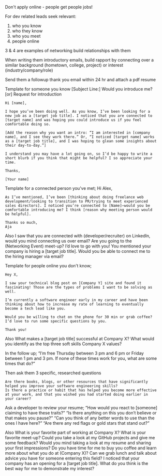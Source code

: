Don't apply online - people get people jobs!

For dev related leads seek relevant:
1) who you know
2) who they know
3) who you meet
4) people online

3 & 4 are examples of networking
build relationships with them

When writing them introductory emails, build rapport by connecting over a similar background (hometown, college, project) or interest (industry/company/role)

Send them a followup thank you email within 24 hr and attach a pdf resume

Template for someone you know
    [Subject Line:] Would you introduce me? [or] Request for introduction

    Hi [name],

    I hope you’ve been doing well. As you know, I’ve been looking for a new job as a [target job title]. I noticed that you are connected to [target name] and was hoping you could introduce us if you feel comfortable doing so.

    [Add the reason why you want an intro: “I am interested in [company name], and I see they work there.” Or, “I noticed [target name] works as a [target job title], and I was hoping to glean some insights about their day-to-day.”]

    I understand you may have a lot going on, so I’d be happy to write a short blurb if you think that might be helpful? I so appreciate your time.

    Thanks,

    [Your name]


Template for a connected person you've met;
    Hi Alex,

    As I’ve mentioned, I’ve been [thinking about doing freelance web development/looking to transition to PR/trying to meet experienced sales directors]. I noticed you’re connected to [Name]—would you be comfortable introducing me? I think [reason why meeting person would be helpful].

    Thanks so much,
    Aja

Also
    I saw that you are connected with (developer/recruiter) on LinkedIn, would you mind connecting us over email?
    Are you going to the (Networking Event) meet-up? I’d love to go with you!
    You mentioned your company is hiring a [target job title]. Would you be able to connect me to the hiring manager via email?

Template for people online you don't know;

    Hey X,

    I saw your technical blog post on [Company Y] site and found it fascinating! Those are the types of problems I want to be solving as well.

    I’m currently a software engineer early in my career and have been thinking about how to increase my rate of learning to eventually become a tech lead like you.

    Would you be willing to chat on the phone for 30 min or grab coffee? I’d love to run some specific questions by you.

    Thank you!

Also
    What makes a [target job title] successful at Company X?
    What would you identify as the top three soft skills Company X values?

In the follow up;
    “I’m free Thursday between 3 pm and 6 pm or Friday between 1 pm and 3 pm. If none of these times work for you, what are some times that do?”

Then ask them 3 specific, researched questions

    Are there books, blogs, or other resources that have significantly helped you improve your software engineering skills?
    Is there a practice or habit that has helped you become more effective at your work, and that you wished you had started doing earlier in your career?


Ask a developer to review your resume;
    “How would you react to [someone] claiming to have these traits?”
    “Is there anything on this you don’t believe or that makes you pause?”
    “Can you think of any better words to use than the ones I have here?”
    “Are there any red flags or gold stars that stand out?”

Also
    What is your favorite part of working at Company X?
    What is your favorite meet-up?
    Could you take a look at my GitHub projects and give me some feedback?
    Would you mind taking a look at my resume and sharing your first impressions? Do you have time for me to buy you coffee and learn more about what you do at (Company X)?
    Can we grab lunch and talk about advice you have for someone entering this field?
    I noticed that your company has an opening for a [target job title]. What do you think is the best way for me to demonstrate my interest?